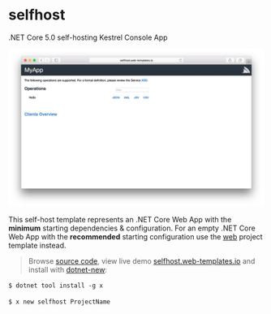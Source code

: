 # selfhost

.NET Core 5.0 self-hosting Kestrel Console App

[![](https://raw.githubusercontent.com/ServiceStack/Assets/master/csharp-templates/selfhost.png)](http://selfhost.web-templates.io/)

This self-host template represents an .NET Core Web App with the **minimum** starting dependencies & configuration. 
For an empty .NET Core Web App with the **recommended** starting configuration use the [web](https://github.com/NetCoreTemplates/web) project template instead.

> Browse [source code](https://github.com/NetCoreTemplates/selfhost), view live demo [selfhost.web-templates.io](http://selfhost.web-templates.io) and install with [dotnet-new](https://docs.servicestack.net/dotnet-new):

    $ dotnet tool install -g x

    $ x new selfhost ProjectName

